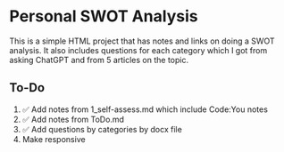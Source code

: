 # Personal SWOT Analysis

This is a simple HTML project that has notes and links on doing a SWOT analysis. It also includes questions for each category which I got from asking ChatGPT and from 5 articles on the topic.

## To-Do

1. ✅ Add notes from 1_self-assess.md which include Code:You notes
2. ✅ Add notes from ToDo.md
3. ✅ Add questions by categories by docx file
4. Make responsive
